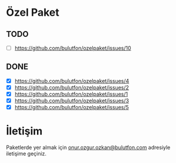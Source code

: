 # Özel Paket

## TODO

* [ ] https://github.com/bulutfon/ozelpaket/issues/10

## DONE

* [x] https://github.com/bulutfon/ozelpaket/issues/4
* [x] https://github.com/bulutfon/ozelpaket/issues/2
* [x] https://github.com/bulutfon/ozelpaket/issues/1
* [x] https://github.com/bulutfon/ozelpaket/issues/3
* [x] https://github.com/bulutfon/ozelpaket/issues/5

# İletişim

Paketlerde yer almak için onur.ozgur.ozkan@bulutfon.com adresiyle iletişime geçiniz.
